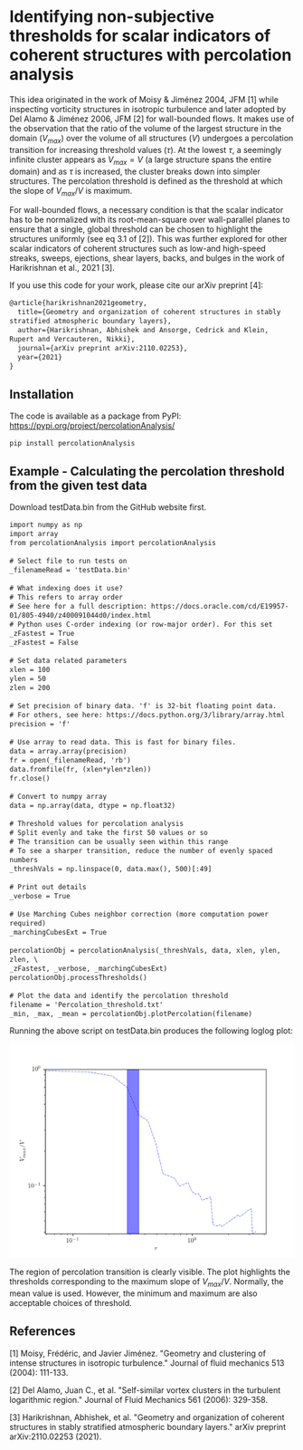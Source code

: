 # Identifying non-subjective thresholds for scalar indicators of coherent structures with percolation analysis

This idea originated in the work of Moisy & Jiménez 2004, JFM [1] while inspecting vorticity structures in isotropic turbulence and later adopted by Del Alamo & Jiménez 2006, JFM [2] for wall-bounded flows. It makes use of the observation that the ratio of the volume of the largest structure in the domain ($V_{max}$) over the volume of all structures ($V$) undergoes a percolation transition for increasing threshold values ($\tau$). At the lowest $\tau$, a seemingly infinite cluster appears as $V_{max} = V$ (a large structure spans the entire domain) and as $\tau$ is increased, the cluster breaks down into simpler structures. The percolation threshold is defined as the threshold at which the slope of $V_{max}/V$ is maximum.

For wall-bounded flows, a necessary condition is that the scalar indicator has to be normalized with its root-mean-square over wall-parallel planes to ensure that a single, global threshold can be chosen to highlight the structures uniformly (see eq 3.1 of [2]). This was further explored for other scalar indicators of coherent structures such as low-and high-speed streaks, sweeps, ejections, shear layers, backs, and bulges in the work of Harikrishnan et al., 2021 [3].

If you use this code for your work, please cite our arXiv preprint [4]:
```
@article{harikrishnan2021geometry,
  title={Geometry and organization of coherent structures in stably stratified atmospheric boundary layers},
  author={Harikrishnan, Abhishek and Ansorge, Cedrick and Klein, Rupert and Vercauteren, Nikki},
  journal={arXiv preprint arXiv:2110.02253},
  year={2021}
}
```

## Installation

The code is available as a package from PyPI: https://pypi.org/project/percolationAnalysis/

```
pip install percolationAnalysis
```

## Example - Calculating the percolation threshold from the given test data

Download testData.bin from the GitHub website first.

```
import numpy as np
import array
from percolationAnalysis import percolationAnalysis

# Select file to run tests on
_filenameRead = 'testData.bin'

# What indexing does it use?
# This refers to array order
# See here for a full description: https://docs.oracle.com/cd/E19957-01/805-4940/z400091044d0/index.html
# Python uses C-order indexing (or row-major order). For this set _zFastest = True
_zFastest = False

# Set data related parameters
xlen = 100 
ylen = 50
zlen = 200

# Set precision of binary data. 'f' is 32-bit floating point data.
# For others, see here: https://docs.python.org/3/library/array.html
precision = 'f'

# Use array to read data. This is fast for binary files.
data = array.array(precision)
fr = open(_filenameRead, 'rb')
data.fromfile(fr, (xlen*ylen*zlen))
fr.close()

# Convert to numpy array
data = np.array(data, dtype = np.float32)

# Threshold values for percolation analysis
# Split evenly and take the first 50 values or so
# The transition can be usually seen within this range
# To see a sharper transition, reduce the number of evenly spaced numbers
_threshVals = np.linspace(0, data.max(), 500)[:49]

# Print out details
_verbose = True

# Use Marching Cubes neighbor correction (more computation power required)
_marchingCubesExt = True

percolationObj = percolationAnalysis(_threshVals, data, xlen, ylen, zlen, \
_zFastest, _verbose, _marchingCubesExt)
percolationObj.processThresholds()

# Plot the data and identify the percolation threshold
filename = 'Percolation_threshold.txt'
_min, _max, _mean = percolationObj.plotPercolation(filename)
```
Running the above script on testData.bin produces the following loglog plot:

![Screenshot](Percolation.png)

The region of percolation transition is clearly visible. The plot highlights the thresholds corresponding to the maximum slope of $V_{max}/V$. Normally, the mean value is used. However, the minimum and maximum are also acceptable choices of threshold. 

## References

[1] Moisy, Frédéric, and Javier Jiménez. "Geometry and clustering of intense structures in isotropic turbulence." Journal of fluid mechanics 513 (2004): 111-133.

[2] Del Alamo, Juan C., et al. "Self-similar vortex clusters in the turbulent logarithmic region." Journal of Fluid Mechanics 561 (2006): 329-358.

[3] Harikrishnan, Abhishek, et al. "Geometry and organization of coherent structures in stably stratified atmospheric boundary layers." arXiv preprint arXiv:2110.02253 (2021).
